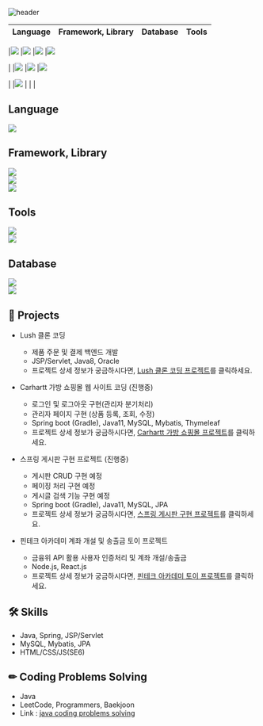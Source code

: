 ![header](https://capsule-render.vercel.app/api?type=waving&color=auto&height=200&section=header&text=Jihun's%20Github&fontSize=60)

|    Language    |         Framework, Library      |     Database      |      Tools     |
|   :--------:   |            :--------:           |    :--------:     |    :--------:  |
<!--first row-->
|<img src="https://img.shields.io/badge/Java-FD5300?style=for-the-badge&logo=Java&logoColor=white">
|<img src="https://img.shields.io/badge/Spring-6DB33F?style=for-the-badge&logo=Spring&logoColor=white">
|<img src="https://img.shields.io/badge/MySQL-4479A1?style=for-the-badge&logo=MySQL&logoColor=white">
|<img src="https://img.shields.io/badge/IntelliJ-000000?style=for-the-badge&logo=IntelliJ&logoColor=white">
<!--second row-->
|
|<img src="https://img.shields.io/badge/SpringBoot-6DB33F?style=for-the-badge&logo=SpringBoot&logoColor=white">
|<img src="https://img.shields.io/badge/Oracle-F80000?style=for-the-badge&logo=Oracle&logoColor=white">
|<img src="https://img.shields.io/badge/Github-181717?style=for-the-badge&logo=Github&logoColor=white">
<!--third row-->
|
|<img src="https://img.shields.io/badge/Gradle-02303A?style=for-the-badge&logo=Gradle&logoColor=white">
|
|
|

## Language<br>
<img src="https://img.shields.io/badge/Java-FD5300?style=for-the-badge&logo=Java&logoColor=white"><br>

## Framework, Library<br>
<img src="https://img.shields.io/badge/Spring-6DB33F?style=for-the-badge&logo=Spring&logoColor=white"><br>
<img src="https://img.shields.io/badge/SpringBoot-6DB33F?style=for-the-badge&logo=SpringBoot&logoColor=white"><br>
<img src="https://img.shields.io/badge/Gradle-02303A?style=for-the-badge&logo=Gradle&logoColor=white"><br>


## Tools<br>
<img src="https://img.shields.io/badge/IntelliJ-000000?style=for-the-badge&logo=IntelliJ&logoColor=white"><br>
<img src="https://img.shields.io/badge/Github-181717?style=for-the-badge&logo=Github&logoColor=white"><br>


## Database<br>
<img src="https://img.shields.io/badge/MySQL-4479A1?style=for-the-badge&logo=MySQL&logoColor=white"><br>
<img src="https://img.shields.io/badge/Oracle-F80000?style=for-the-badge&logo=Oracle&logoColor=white"><br>


## 📂 Projects <br>
- Lush 클론 코딩  <br>
    - 제품 주문 및 결제 백엔드 개발 <br>
    - JSP/Servlet, Java8, Oracle
    - 프로젝트 상세 정보가 궁금하시다면, [Lush 클론 코딩 프로젝트](https://github.com/Ji-hunKim/Lush-1)를 클릭하세요.<br>

- Carhartt 가방 쇼핑몰 웹 사이트 코딩 (진행중) <br>
    - 로그인 및 로그아웃 구현(관리자 분기처리) <br>
    - 관리자 페이지 구현 (상품 등록, 조회, 수정) <br>
    - Spring boot (Gradle), Java11, MySQL, Mybatis, Thymeleaf
    - 프로젝트 상세 정보가 궁금하시다면, [Carhartt 가방 쇼핑몰 프로젝트](https://github.com/Ji-hunKim/Carhartt)를 클릭하세요.<br>

- 스프링 게시판 구현 프로젝트 (진행중) <br>
    - 게시판 CRUD 구현 예정 <br>
    - 페이징 처리 구현 예정 <br>
    - 게시글 검색 기능 구현 예정 <br>
    - Spring boot (Gradle), Java11, MySQL, JPA
    - 프로젝트 상세 정보가 궁금하시다면, [스프링 게시판 구현 프로젝트](https://github.com/Ji-hunKim/springBoard)를 클릭하세요.<br>

- 핀테크 아카데미 계좌 개설 및 송출금 토이 프로젝트 <br>
    - 금융위 API 활용 사용자 인증처리 및 계좌 개설/송출금 <br>
    - Node.js, React.js
    - 프로젝트 상세 정보가 궁금하시다면, [핀테크 아카데미 토이 프로젝트](https://github.com/Ji-hunKim/FintechPractice)를 클릭하세요.<br>

## 🛠 Skills <br>
- Java, Spring, JSP/Servlet<br>
- MySQL, Mybatis, JPA
- HTML/CSS/JS(SE6) <br>

## ✏ Coding Problems Solving <br>
- Java<br>
- LeetCode, Programmers, Baekjoon <br>
- Link : [java coding problems solving](https://github.com/Ji-hunKim/javaCodingProblemSolving)<br>
